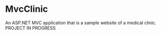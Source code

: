 # MvcClinic
An ASP.NET MVC application that is a sample website of a medical clinic. PROJECT IN PROGRESS
